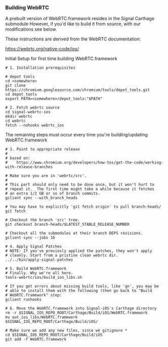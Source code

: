 ### Building WebRTC

A prebuilt version of WebRTC.framework resides in the Signal Carthage submodule
However, if you'd like to build it from source, with our modifications see below.

These instructions are derived from the WebRTC documentation:

https://webrtc.org/native-code/ios/

Initial Setup for first time building WebRTC.framework

    # 1. Installation prerequisites

    # depot tools
    cd <somewhere>
    git clone https://chromium.googlesource.com/chromium/tools/depot_tools.git
    cd depot_tools
    export PATH=<somewhere>/depot_tools:"$PATH"

    # 2. Fetch webrtc source
    cd signal-webrtc-ios
    mkdir webrtc
    cd webrtc
    fetch --nohooks webrtc_ios

The remaining steps must occur every time you're building/updating WebRTC.framework

    # 3. Point to appropriate release
    #
    # based on:
    #    https://www.chromium.org/developers/how-tos/get-the-code/working-with-release-branches

    # Make sure you are in 'webrtc/src'.
    #
    # This part should only need to be done once, but it won't hurt to
    # repeat it.  The first time might take a while because it fetches
    # an extra 1/2 GB or so of branch commits.
    gclient sync --with_branch_heads

    # You may have to explicitly 'git fetch origin' to pull branch-heads/
    git fetch

    # Checkout the branch 'src' tree.
    git checkout branch-heads/$LATEST_STABLE_RELEASE_NUMBER

    # Checkout all the submodules at their branch DEPS revisions.
    gclient sync --jobs 16

    # 4. Apply Signal Patches
    # NOTE: If you've previosly applied the patches, they won't apply
    # cleanly. Start from a pristine clean webrtc dir.
    ../../bin/apply-signal-patches

    # 5. Build WebRTC.framework
    # Finally. Why we're all here.
    tools-webrtc/ios/build_ios_libs.sh

    # If you get errors about missing build tools, like 'gn', you may be
    # able to install them with the following (then go back to "Build
    # WebRTC.framework" step:
    gclient runhooks

    # 6. Move the WebRTC.framework into Signal-iOS's Carthage directory
    rm -r $SIGNAL_IOS_REPO_ROOT/Carthage/Build/iOS/WebRTC.framework
    mv out_ios_libs/WebRTC.framework $SIGNAL_IOS_REPO_ROOT/Carthage/Build/iOS/

    # Make sure we add any new files, since we gitignore *
    cd $SIGNAL_IOS_REPO_ROOT/Carthage/Build/iOS
    git add -f WebRTC.framework

